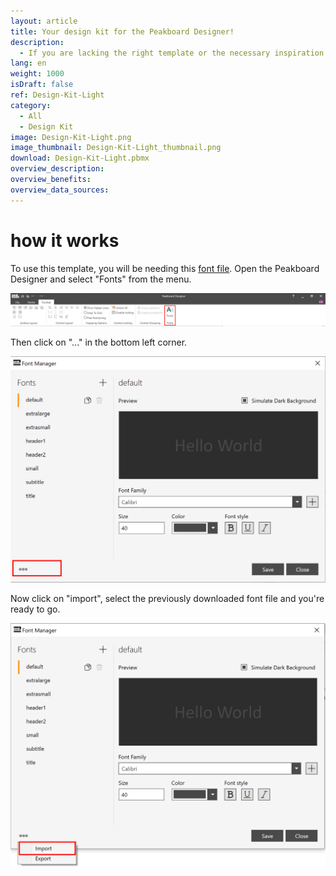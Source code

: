 ```yaml
---
layout: article
title: Your design kit for the Peakboard Designer!
description: 
  - If you are lacking the right template or the necessary inspiration for your Peakboard Dashboard, our design kit will help you. For your dashboard project with the Peakboard Designer, you’ll find a selection of predefined elements and colors, different design grids, as well as color schemes including matching signal colors, font formats and diagrams. Download the design kit in a bright theme and build your individual dashboard – just the way you need it.
lang: en
weight: 1000
isDraft: false
ref: Design-Kit-Light
category:
  - All
  - Design Kit
image: Design-Kit-Light.png
image_thumbnail: Design-Kit-Light_thumbnail.png
download: Design-Kit-Light.pbmx
overview_description:
overview_benefits:
overview_data_sources:
---
```


# how it works

To use this template, you will be needing this [font file](Fonts.pbsx). Open the Peakboard Designer and select "Fonts" from the menu.

![](img/Ribbon_Bar_Fonts.png)

Then click on "..." in the bottom left corner.

![](img/Fontmanager.png)

Now click on "import", select the previously downloaded font file and you're ready to go.

![](img/Fontmanager_Import.png)
